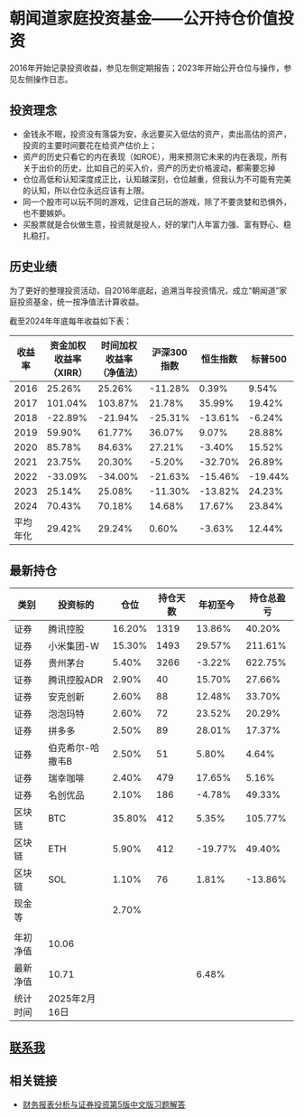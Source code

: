 # 朝闻道家庭投资基金——公开持仓价值投资

2016年开始记录投资收益，参见左侧定期报告；2023年开始公开仓位与操作，参见左侧操作日志。

## 投资理念

- 金钱永不眠，投资没有落袋为安，永远要买入低估的资产，卖出高估的资产，投资的主要时间要花在给资产估价上；
- 资产的历史只看它的内在表现（如ROE），用来预测它未来的内在表现，所有关于出价的历史，比如自己的买入价，资产的历史价格波动，都需要忘掉
- 仓位高低和认知深度成正比，认知越深刻，仓位越重，但我认为不可能有完美的认知，所以仓位永远应该有上限。
- 同一个股市可以玩不同的游戏，记住自己玩的游戏，除了不要贪婪和恐惧外，也不要嫉妒。
- 买股票就是合伙做生意，投资就是投人，好的掌门人年富力强、富有野心、稳扎稳打。

## 历史业绩

为了更好的整理投资活动，自2016年底起，追溯当年投资情况，成立“朝闻道”家庭投资基金，统一按净值法计算收益。

截至2024年年底每年收益如下表：

| 收益率   | 资金加权收益率（XIRR） | 时间加权收益率（净值法） | 沪深300指数 | 恒生指数 | 标普500 |
| -------- | ---------------------- | ------------------------ | ----------- | -------- | ------- |
| 2016     | 25.26%                 | 25.26%                   | -11.28%     | 0.39%    | 9.54%   |
| 2017     | 101.04%                | 103.87%                  | 21.78%      | 35.99%   | 19.42%  |
| 2018     | -22.89%                | -21.94%                  | -25.31%     | -13.61%  | -6.24%  |
| 2019     | 59.90%                 | 61.77%                   | 36.07%      | 9.07%    | 28.88%  |
| 2020     | 85.78%                 | 84.63%                   | 27.21%      | -3.40%   | 15.52%  |
| 2021     | 23.75%                 | 20.30%                   | -5.20%      | -32.70%  | 26.89%  |
| 2022     | -33.09%                | -34.00%                  | -21.63%     | -15.46%  | -19.44% |
| 2023     | 25.14%                 | 25.08%                   | -11.30%     | -13.82%  | 24.23%  |
| 2024     | 70.43%                 | 70.18%                   | 14.68%      | 17.67%   | 23.84%  |
| 平均年化 | 29.42%                 | 29.24%                   | 0.60%       | -3.63%   | 12.44%  |

<canvas id="netvalue"></canvas>

## 最新持仓

| 类别     | 投资标的         | 仓位   | 持仓天数 | 年初至今 | 持仓总盈亏 |
| -------- | ---------------- | ------ | -------- | -------- | ---------- |
| 证券     | 腾讯控股         | 16.20% | 1319     | 13.86%   | 40.20%     |
| 证券     | 小米集团-W       | 15.30% | 1493     | 29.57%   | 211.61%    |
| 证券     | 贵州茅台         | 5.40%  | 3266     | -3.22%   | 622.75%    |
| 证券     | 腾讯控股ADR      | 2.90%  | 40       | 15.70%   | 27.66%     |
| 证券     | 安克创新         | 2.60%  | 88       | 12.48%   | 33.70%     |
| 证券     | 泡泡玛特         | 2.60%  | 72       | 23.52%   | 20.29%     |
| 证券     | 拼多多           | 2.50%  | 89       | 28.01%   | 17.37%     |
| 证券     | 伯克希尔-哈撒韦B | 2.50%  | 51       | 5.80%    | 4.64%      |
| 证券     | 瑞幸咖啡         | 2.40%  | 479      | 17.65%   | 5.16%      |
| 证券     | 名创优品         | 2.10%  | 186      | -4.78%   | 49.33%     |
| 区块链   | BTC              | 35.80% | 412      | 5.35%    | 105.77%    |
| 区块链   | ETH              | 5.90%  | 412      | -19.77%  | 49.40%     |
| 区块链   | SOL              | 1.10%  | 76       | 1.81%    | -13.86%    |
| 现金等   |                  | 2.70%  |          |          |            |
|          |                  |        |          |          |            |
| 年初净值 | 10.06            |        |          |          |            |
| 最新净值 | 10.71             |        |          | 6.48%    |            |
| 统计时间 | 2025年2月16日    |        |          |          |            |

## [联系我](https://yifeitao.com/about/)

## 相关链接

* [财务报表分析与证券投资第5版中文版习题解答](https://github.com/ifeitao/penman5e)

<script src="https://cdnjs.cloudflare.com/ajax/libs/moment.js/2.29.1/moment.min.js"></script>

<script src="https://cdnjs.cloudflare.com/ajax/libs/Chart.js/2.9.4/Chart.min.js"></script>

<script src="netvalue.js"></script>
